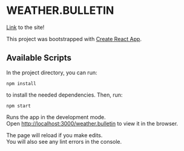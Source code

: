 # WEATHER.BULLETIN

[Link](https://evan-savage.com/weather.bulletin) to the site!

This project was bootstrapped with [Create React App](https://github.com/facebook/create-react-app).

## Available Scripts

In the project directory, you can run:

`npm install`

to install the needed dependencies. Then, run:

`npm start`

Runs the app in the development mode.\
Open [http://localhost:3000/weather.bulletin](http://localhost:3000/weather.bulletin) to view it in the browser.

The page will reload if you make edits.\
You will also see any lint errors in the console.
